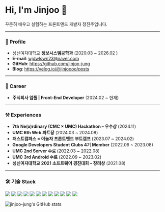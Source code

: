 
<h1 align="left">Hi, I'm Jinjoo 👋</h1>
<p align="left">
  꾸준히 배우고 실험하는 프론트엔드 개발자 정진주입니다.
</p>

---

### 📌 Profile
- 성신여자대학교 **정보시스템공학과** (2020.03 ~ 2026.02 )
- **E-mail**: wjdwlswn23@naver.com  
- **GitHub**: https://github.com/jinjoo-jung  
- **Blog**: https://velog.io/@jinjoooo/posts

---

### 💼 Career
- **주식회사 업폴 | Front-End Developer** (2024.02 ~ 현재)

---

### ⚒️ Experiences
- **7th Ne(o)rdinary (CMC × UMC) Hackathon – 우수상** (2024.11)
- **UMC 6th Web 파트장** (2024.03 ~ 2024.08)
- **패스트캠퍼스 × 야놀자 프론트엔드 부트캠프** (2023.07 ~ 2024.02)
- **Google Developers Student Clubs 4기 Member** (2022.09 ~ 2023.08)
- **UMC 2nd Server 수료** (2022.03 ~ 2022.08)
- **UMC 3rd Android 수료** (2022.09 ~ 2023.02)
- **성신여자대학교 2021 소프트웨어 경진대회 – 장려상** (2021.08)

---

### 🛠️ 기술 Stack
<p align="left">
  <!-- Row 1 -->
  <img src="https://img.shields.io/badge/React-61DAFB?logo=react&logoColor=000&style=for-the-badge" />
  <img src="https://img.shields.io/badge/TypeScript-3178C6?logo=typescript&logoColor=fff&style=for-the-badge" />
  <img src="https://img.shields.io/badge/TanStack%20Query%20(React%20Query)-FF4154?logo=reactquery&logoColor=fff&style=for-the-badge" />
  <img src="https://img.shields.io/badge/React%20Router-CA4245?logo=reactrouter&logoColor=fff&style=for-the-badge" />
  <img src="https://img.shields.io/badge/Axios-5A29E4?logo=axios&logoColor=fff&style=for-the-badge" />
  <img src="https://img.shields.io/badge/Three.js-000000?logo=threedotjs&logoColor=fff&style=for-the-badge" />
  <!-- Row 2 -->
  <img src="https://img.shields.io/badge/SSE-333333?style=for-the-badge" />
  <img src="https://img.shields.io/badge/Zustand-444444?style=for-the-badge" />
  <img src="https://img.shields.io/badge/ESLint-4B32C3?logo=eslint&logoColor=fff&style=for-the-badge" />
  <img src="https://img.shields.io/badge/Prettier-F7B93E?logo=prettier&logoColor=000&style=for-the-badge" />
  <img src="https://img.shields.io/badge/GitHub-181717?logo=github&logoColor=fff&style=for-the-badge" />
  <img src="https://img.shields.io/badge/Vercel-000000?logo=vercel&logoColor=fff&style=for-the-badge" />
</p>


<!-- 헤더 & 배지 -->
<p align="left">
  <img src="https://github-readme-stats.vercel.app/api?username=jinjoo-jung" alt="jinjoo-jung's GitHub stats" />
</p>


